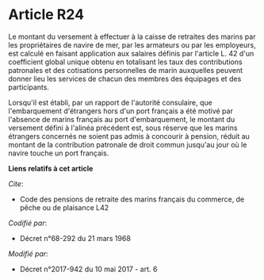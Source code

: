 # Article R24

Le montant du versement à effectuer à la caisse de retraites des marins par les propriétaires de navire de mer, par les
armateurs ou par les employeurs, est calculé en faisant application aux salaires définis par l'article L. 42 d'un coefficient
global unique obtenu en totalisant les taux des contributions patronales et des cotisations personnelles de marin auxquelles
peuvent donner lieu les services de chacun des membres des équipages et des participants.

Lorsqu'il est établi, par un rapport de l'autorité consulaire, que l'embarquement d'étrangers hors d'un port français a été
motivé par l'absence de marins français au port d'embarquement, le montant du versement défini à l'alinéa précédent est, sous
réserve que les marins étrangers concernés ne soient pas admis à concourir à pension, réduit au montant de la contribution
patronale de droit commun jusqu'au jour où le navire touche un port français.

**Liens relatifs à cet article**

_Cite_:

  - Code des pensions de retraite des marins français du commerce, de pêche ou de plaisance L42

_Codifié par_:

  - Décret n°68-292 du 21 mars 1968

_Modifié par_:

  - Décret n°2017-942 du 10 mai 2017 - art. 6
